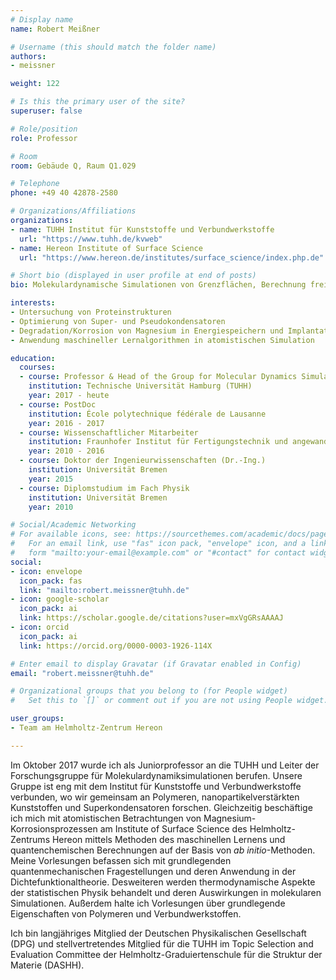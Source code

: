 ```yaml
---
# Display name
name: Robert Meißner

# Username (this should match the folder name)
authors:
- meissner

weight: 122

# Is this the primary user of the site?
superuser: false

# Role/position
role: Professor

# Room
room: Gebäude Q, Raum Q1.029

# Telephone
phone: +49 40 42878-2580

# Organizations/Affiliations
organizations:
- name: TUHH Institut für Kunststoffe und Verbundwerkstoffe
  url: "https://www.tuhh.de/kvweb"
- name: Hereon Institute of Surface Science
  url: "https://www.hereon.de/institutes/surface_science/index.php.de"

# Short bio (displayed in user profile at end of posts)
bio: Molekulardynamische Simulationen von Grenzflächen, Berechnung freier Energien biomolekularer und elektrochemischer Systeme, atomistische Betrachtung der Magnesiumkorrosion, Entwicklung datengetriebener Modelle zur Indentifikation von (umweltfreundlichen) Degradationsmodulatoren

interests:
- Untersuchung von Proteinstrukturen
- Optimierung von Super- und Pseudokondensatoren
- Degradation/Korrosion von Magnesium in Energiespeichern und Implantaten
- Anwendung maschineller Lernalgorithmen in atomistischen Simulation

education:
  courses:
  - course: Professor & Head of the Group for Molecular Dynamics Simulations of Soft Matter
    institution: Technische Universität Hamburg (TUHH)
    year: 2017 - heute
  - course: PostDoc
    institution: École polytechnique fédérale de Lausanne
    year: 2016 - 2017
  - course: Wissenschaftlicher Mitarbeiter
    institution: Fraunhofer Institut für Fertigungstechnik und angewandte Materialforschung
    year: 2010 - 2016
  - course: Doktor der Ingenieurwissenschaften (Dr.-Ing.)
    institution: Universität Bremen
    year: 2015
  - course: Diplomstudium im Fach Physik
    institution: Universität Bremen
    year: 2010

# Social/Academic Networking
# For available icons, see: https://sourcethemes.com/academic/docs/page-builder/#icons
#   For an email link, use "fas" icon pack, "envelope" icon, and a link in the
#   form "mailto:your-email@example.com" or "#contact" for contact widget.
social:
- icon: envelope
  icon_pack: fas
  link: "mailto:robert.meissner@tuhh.de"
- icon: google-scholar
  icon_pack: ai
  link: https://scholar.google.de/citations?user=mxVgGRsAAAAJ
- icon: orcid
  icon_pack: ai
  link: https://orcid.org/0000-0003-1926-114X

# Enter email to display Gravatar (if Gravatar enabled in Config)
email: "robert.meissner@tuhh.de"

# Organizational groups that you belong to (for People widget)
#   Set this to `[]` or comment out if you are not using People widget.

user_groups:
- Team am Helmholtz-Zentrum Hereon

---
```


Im Oktober 2017 wurde ich als Juniorprofessor an die TUHH und Leiter der Forschungsgruppe für Molekulardynamiksimulationen berufen. Unsere Gruppe ist eng mit dem Institut für Kunststoffe und Verbundwerkstoffe verbunden, wo wir gemeinsam an Polymeren, nanopartikelverstärkten Kunststoffen und Superkondensatoren forschen. Gleichzeitig beschäftige ich mich mit atomistischen Betrachtungen von Magnesium-Korrosionsprozessen am Institute of Surface Science des Helmholtz-Zentrums Hereon mittels Methoden des maschinellen Lernens und quantenchemischen Berechnungen auf der Basis von *ab initio*-Methoden. Meine Vorlesungen befassen sich mit grundlegenden quantenmechanischen Fragestellungen und deren Anwendung in der Dichtefunktionaltheorie. Desweiteren werden thermodynamische Aspekte der statistischen Physik behandelt und deren Auswirkungen in molekularen Simulationen. Außerdem halte ich Vorlesungen über grundlegende Eigenschaften von Polymeren und Verbundwerkstoffen.

Ich bin langjähriges Mitglied der Deutschen Physikalischen Gesellschaft (DPG) und stellvertretendes Mitglied für die TUHH im Topic Selection and Evaluation Committee der Helmholtz-Graduiertenschule für die Struktur der Materie (DASHH).







